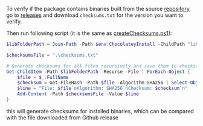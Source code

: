 ﻿To verify if the package contains binaries built from the source [repository](https://github.com/qrzychu/WindowSwitche), go to [releases](https://github.com/qrzychu/WindowSwitcher/releases) and download `checksums.txt` for the version you want to verify.

Then run following script (it is the same as [createChecksums.ps1](../createChecksums.ps1)):

```powershell
$libFolderPath = Join-Path -Path $env:ChocolateyInstall -ChildPath "lib\Window-Switcher\tools\app"

$checksumsFile = ".\checksums.txt"

# Generate checksums for all files recursively and save them to checksums.txt
Get-ChildItem -Path $libFolderPath -Recurse -File | ForEach-Object {
    $file = $_.FullName
    $checksum = Get-FileHash -Path $file -Algorithm SHA256 | Select-Object -ExpandProperty Hash
    $line = "File: $file`nAlgorithm: SHA256`nChecksum: $checksum`n"
    Add-Content -Path $checksumsFile -Value $line
}
```

this will generate checksums for installed binaries, which can be compared with the file downloaded from Github release